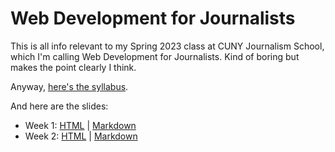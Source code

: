 # Web Development for Journalists

This is all info relevant to my Spring 2023 class at CUNY Journalism School, which I'm calling Web Development for Journalists. Kind of boring but makes the point clearly I think.

Anyway, [here's the syllabus](SYLLABUS.md).

And here are the slides:

- Week 1: [HTML](https://nsonnad.github.io/webdev-for-journos/slides/html/week-1.html) | [Markdown](slides/markdown/week-1.md)
- Week 2: [HTML](https://nsonnad.github.io/webdev-for-journos/slides/html/week-2.html) | [Markdown](slides/markdown/week-2.md)
